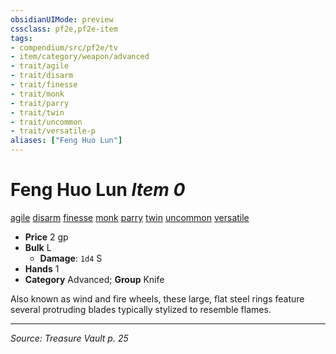 ```yaml
---
obsidianUIMode: preview
cssclass: pf2e,pf2e-item
tags:
- compendium/src/pf2e/tv
- item/category/weapon/advanced
- trait/agile
- trait/disarm
- trait/finesse
- trait/monk
- trait/parry
- trait/twin
- trait/uncommon
- trait/versatile-p
aliases: ["Feng Huo Lun"]
---
```

# Feng Huo Lun *Item 0*  
[agile](agile.md "Agile Weapon Trait")  [disarm](Reference/Rules/Traits/disarm.md "Disarm Weapon Trait")  [finesse](finesse.md "Finesse Weapon Trait")  [monk](Reference/Rules/Traits/monk.md "Monk Class Trait")  [parry](parry.md "Parry Weapon Trait")  [twin](twin.md "Twin Weapon Trait")  [uncommon](uncommon.md "Uncommon Rarity Trait")  [versatile <P>](rules/traits/versatile-p.md "Versatile Weapon Trait")  

- **Price** 2 gp
- **Bulk** L
  - **Damage**: `1d4` S
- **Hands** 1
- **Category** Advanced; **Group** Knife 

Also known as wind and fire wheels, these large, flat steel rings feature several protruding blades typically stylized to resemble flames.


---
*Source: Treasure Vault p. 25*